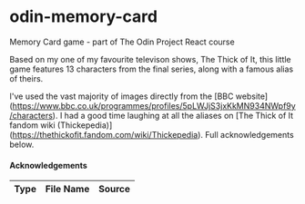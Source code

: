 # odin-memory-card
Memory Card game - part of The Odin Project React course

Based on my one of my favourite televison shows, The Thick of It, this little game features 13 characters from the final series, along with a famous alias of theirs.

I've used the vast majority of images directly from the [BBC website] (https://www.bbc.co.uk/programmes/profiles/5pLWJjS3jxKkMN934NWpf9y/characters). I had a good time laughing at all the aliases on [The Thick of It fandom wiki (Thickepedia)] (https://thethickofit.fandom.com/wiki/Thickepedia). Full acknowledgements below.

#### Acknowledgements

| Type | File Name | Source |
| ----------- | ----------- | ----------- |
